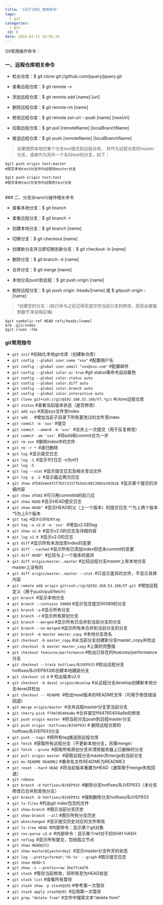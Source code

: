 ```yaml
---
title: '[GIT]002_常用命令'
tags:
  - git
categories:
  - git
 id: 6
date: 2016-03-11 16:56:34
---
```

Git常用操作命令：

### 一、远程仓库相关命令

- 检出仓库：$ git clone git://github.com/jquery/jquery.git

- 查看远程仓库：$ git remote -v

- 添加远程仓库：$ git remote add [name] [url]

- 删除远程仓库：$ git remote rm [name]

- 修改远程仓库：$ git remote set-url --push [name] [newUrl]

- 拉取远程仓库：$ git pull [remoteName] [localBranchName]

- 推送远程仓库：$ git push [remoteName] [localBranchName]
 
> 如果想把本地的某个分支test提交到远程仓库，
> 并作为远程仓库的master分支，或者作为另外一个名叫test的分支，如下：


	$git push origin test:master         
	#提交本地test分支作为远程的master分支

	$git push origin test:test              
	#提交本地test分支作为远程的test分支



<BR>
### 二、分支(branch)操作相关命令


- 查看本地分支：$ git branch

- 查看远程分支：$ git branch -r

- 创建本地分支：$ git branch [name]

- 切换分支：$ git checkout [name]

- 创建新分支并立即切换到新分支：$ git checkout -b [name]

- 删除分支：$ git branch -d [name]

- 合并分支：$ git merge [name] 

- 本地分支push到远程：$ git push origin [name]

- 删除远程分支：$ git push origin :heads/[name] 或 $ gitpush origin :[name] 


 
> *创建空的分支：(执行命令之前记得先提交你当前分支的修改，否则会被强制删干净没得后悔)


	$git symbolic-ref HEAD refs/heads/[name]
	$rm .git/index
	$git clean -fdx
 


### git常用指令
- `git init` #初始化本地git仓库（创建新仓库）
- `git config --global user.name "xxx"` #配置用户名
- `git config --global user.email "xxx@xxx.com"` #配置邮件
- `git config --global color.ui true` #git status等命令自动着色
- `git config --global color.status auto`
- `git config --global color.diff auto`
- `git config --global color.branch auto`
- `git config --global color.interactive auto`
- `git clone git+ssh://git@192.168.53.168/VT.*git`  #clone远程仓库
- `git status` #查看当前版本状态（是否修改）
- `git add xyz` #添加xyz文件至index
- `git add . `#增加当前子目录下所有更改过的文件至index
- `git commit -m 'xxx'` #提交
- `git commit --amend -m 'xxx' `#合并上一次提交（用于反复修改）
- `git commit -am 'xxx' `#将add和commit合为一步
- `git rm xxx `#删除index中的文件
- `git rm -r * `#递归删除
- `git log `#显示提交日志
- `git log -1 `#显示1行日志 -n为n行
- `git log -5`
- `git log --stat` #显示提交日志及相关变动文件
- `git log -p -2 `#显示最近两次日志
- `git show dfb02e6e4f2f7b573337763e5c0013802e392818 `#显示某个提交的详细内容
- `git show dfb02` #可只用commitid的前几位
- `git show HEAD` #显示HEAD提交日志
- `git show HEAD^ `#显示HEAD的父（上一个版本）的提交日志 ^^为上两个版本 ^5为上5个版本
- `git tag #显示已存在的tag`
- `git tag -a v2.0 -m 'xxx' `#增加v2.0的tag
- `git show v2.0 `#显示v2.0的日志及详细内容
- `git log v2.0 `#显示v2.0的日志
- `git diff` #显示所有未添加至index的变更
- `git diff --cached` #显示所有已添加index但还未commit的变更
- `git diff HEAD^ `#比较与上一个版本的差异
- `git diff origin/master..master` #比较远程分支master上有本地分支master上没有的
- `git diff origin/master..master --stat `#只显示差异的文件，不显示具体内容
- `git remote add origin git+ssh://git@192.168.53.168/VT.git `#增加远程定义（用于push/pull/fetch）
- `git branch `#显示本地分支
- `git branch --contains 50089` #显示包含提交50089的分支
- `git branch -a` #显示所有分支
- `git branch -r` #显示所有原创分支
- `git branch --merged` #显示所有已合并到当前分支的分支
- `git branch --no-merged` #显示所有未合并到当前分支的分支
- `git branch -m master master_copy `#本地分支改名
- `git checkout -b master_copy` #从当前分支创建新分支master_copy并检出
- `git checkout -b master master_copy` #上面的完整版
- `git checkout features/performance` #检出已存在的features/performance分支
- `git checkout --track hotfixes/BJVEP933` #检出远程分支hotfixes/BJVEP933并创建本地跟踪分支
- `git checkout v2.0` # 检出版本v2.0
- `git checkout -b devel origin/develop` #从远程分支develop创建新本地分支devel并检出
- `git checkout -- README `#检出head版本的README文件（可用于修改错误回退）
- `git merge origin/master `#合并远程master分支至当前分支
- `git cherry-pick ff44785404a8e` #合并提交ff44785404a8e的修改
- `git push origin master `#将当前分支push到远程master分支
- `git push origin :hotfixes/BJVEP933` # 删除远程仓库的hotfixes/BJVEP933分支
- `git push --tags `#把所有tag推送到远程仓库
- `git fetch `#获取所有远程分支（不更新本地分支，另需merge）
- `git fetch --prune `#获取所有原创分支并清除服务器上已删掉的分支
- `git pull origin master `#获取远程分支master并merge到当前分支
- `git mv README README2` #重命名文件README为README2
- `git reset --hard HEAD `#将当前版本重置为HEAD（通常用于merge失败回退）
- `git rebase`
- `git branch -d hotfixes/BJVEP933 `#删除分支hotfixes/BJVEP933（本分支修改已合并到其他分支）
- `git branch -D hotfixes/BJVEP933 `#强制删除分支hotfixes/BJVEP933
- `git ls-files` #列出git index包含的文件
- `git show-branch `#图示当前分支历史
- `git show-branch --all` #图示所有分支历史
- `git whatchanged `#显示提交历史对应的文件修改
- `git ls-tree HEAD `#内部命令：显示某个git对象
- `git rev-parse v2.0 `#内部命令：显示某个ref对于的SHA1 HASH
- `git reflog `#显示所有提交，包括孤立节点
- `git show HEAD@{5}`
- `git show master@{yesterday} `#显示master分支昨天的状态
- `git log --pretty=format:'%h %s' --graph` #图示提交日志
- `git show HEAD~3`
- `git show -s --pretty=raw 2be7fcb476`
- `git stash `#暂存当前修改，将所有至为HEAD状态
- `git stash list` #查看所有暂存
- `git stash show -p stash@{0}` #参考第一次暂存
- `git stash apply stash@{0} `#应用第一次暂存
- `git grep "delete from"` #文件中搜索文本“delete from”

